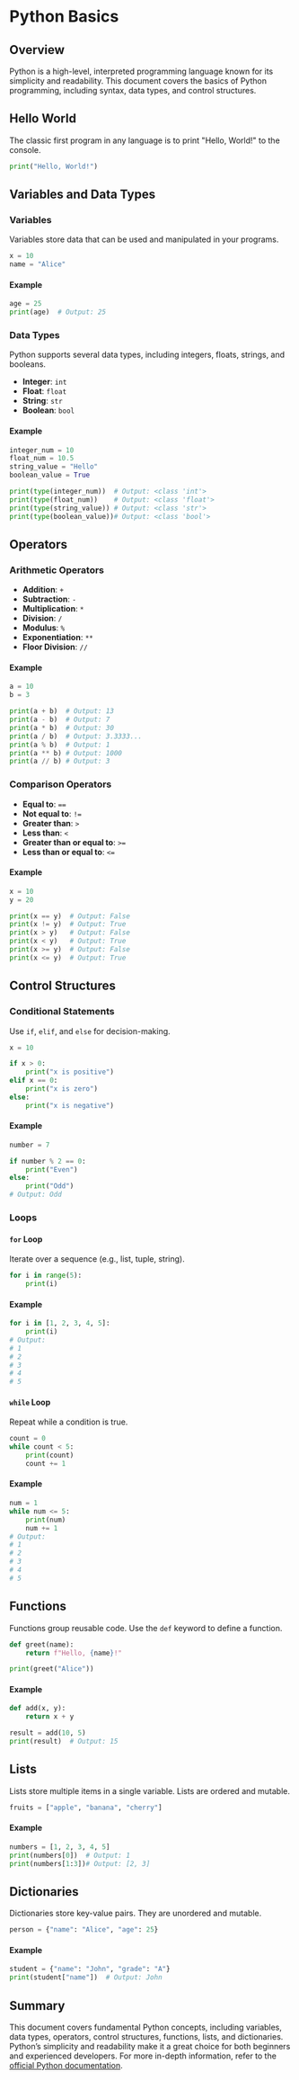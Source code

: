 # Python Basics

## Overview

Python is a high-level, interpreted programming language known for its simplicity and readability. This document covers the basics of Python programming, including syntax, data types, and control structures.

## Hello World

The classic first program in any language is to print "Hello, World!" to the console.

```python
print("Hello, World!")
```

## Variables and Data Types

### Variables

Variables store data that can be used and manipulated in your programs.

```python
x = 10
name = "Alice"
```

#### Example

```python
age = 25
print(age)  # Output: 25
```

### Data Types

Python supports several data types, including integers, floats, strings, and booleans.

- **Integer**: `int`
- **Float**: `float`
- **String**: `str`
- **Boolean**: `bool`

#### Example

```python
integer_num = 10
float_num = 10.5
string_value = "Hello"
boolean_value = True

print(type(integer_num))  # Output: <class 'int'>
print(type(float_num))    # Output: <class 'float'>
print(type(string_value)) # Output: <class 'str'>
print(type(boolean_value))# Output: <class 'bool'>
```

## Operators

### Arithmetic Operators

- **Addition**: `+`
- **Subtraction**: `-`
- **Multiplication**: `*`
- **Division**: `/`
- **Modulus**: `%`
- **Exponentiation**: `**`
- **Floor Division**: `//`

#### Example

```python
a = 10
b = 3

print(a + b)  # Output: 13
print(a - b)  # Output: 7
print(a * b)  # Output: 30
print(a / b)  # Output: 3.3333...
print(a % b)  # Output: 1
print(a ** b) # Output: 1000
print(a // b) # Output: 3
```

### Comparison Operators

- **Equal to**: `==`
- **Not equal to**: `!=`
- **Greater than**: `>`
- **Less than**: `<`
- **Greater than or equal to**: `>=`
- **Less than or equal to**: `<=`

#### Example

```python
x = 10
y = 20

print(x == y)  # Output: False
print(x != y)  # Output: True
print(x > y)   # Output: False
print(x < y)   # Output: True
print(x >= y)  # Output: False
print(x <= y)  # Output: True
```

## Control Structures

### Conditional Statements

Use `if`, `elif`, and `else` for decision-making.

```python
x = 10

if x > 0:
    print("x is positive")
elif x == 0:
    print("x is zero")
else:
    print("x is negative")
```

#### Example

```python
number = 7

if number % 2 == 0:
    print("Even")
else:
    print("Odd")
# Output: Odd
```

### Loops

#### `for` Loop

Iterate over a sequence (e.g., list, tuple, string).

```python
for i in range(5):
    print(i)
```

#### Example

```python
for i in [1, 2, 3, 4, 5]:
    print(i)
# Output:
# 1
# 2
# 3
# 4
# 5
```

#### `while` Loop

Repeat while a condition is true.

```python
count = 0
while count < 5:
    print(count)
    count += 1
```

#### Example

```python
num = 1
while num <= 5:
    print(num)
    num += 1
# Output:
# 1
# 2
# 3
# 4
# 5
```

## Functions

Functions group reusable code. Use the `def` keyword to define a function.

```python
def greet(name):
    return f"Hello, {name}!"

print(greet("Alice"))
```

#### Example

```python
def add(x, y):
    return x + y

result = add(10, 5)
print(result)  # Output: 15
```

## Lists

Lists store multiple items in a single variable. Lists are ordered and mutable.

```python
fruits = ["apple", "banana", "cherry"]
```

#### Example

```python
numbers = [1, 2, 3, 4, 5]
print(numbers[0])  # Output: 1
print(numbers[1:3])# Output: [2, 3]
```

## Dictionaries

Dictionaries store key-value pairs. They are unordered and mutable.

```python
person = {"name": "Alice", "age": 25}
```

#### Example

```python
student = {"name": "John", "grade": "A"}
print(student["name"])  # Output: John
```

## Summary

This document covers fundamental Python concepts, including variables, data types, operators, control structures, functions, lists, and dictionaries. Python’s simplicity and readability make it a great choice for both beginners and experienced developers. For more in-depth information, refer to the [official Python documentation](https://docs.python.org/3/).